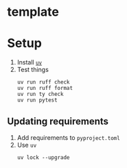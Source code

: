 # template

# Setup
1. Install [`uv`](https://docs.astral.sh/uv/getting-started/installation/)
1. Test things
    ```
    uv run ruff check
    uv run ruff format
    uv run ty check
    uv run pytest
    ```

## Updating requirements
1. Add requirements to `pyproject.toml`
1. Use `uv`
    ```
    uv lock --upgrade
    ```